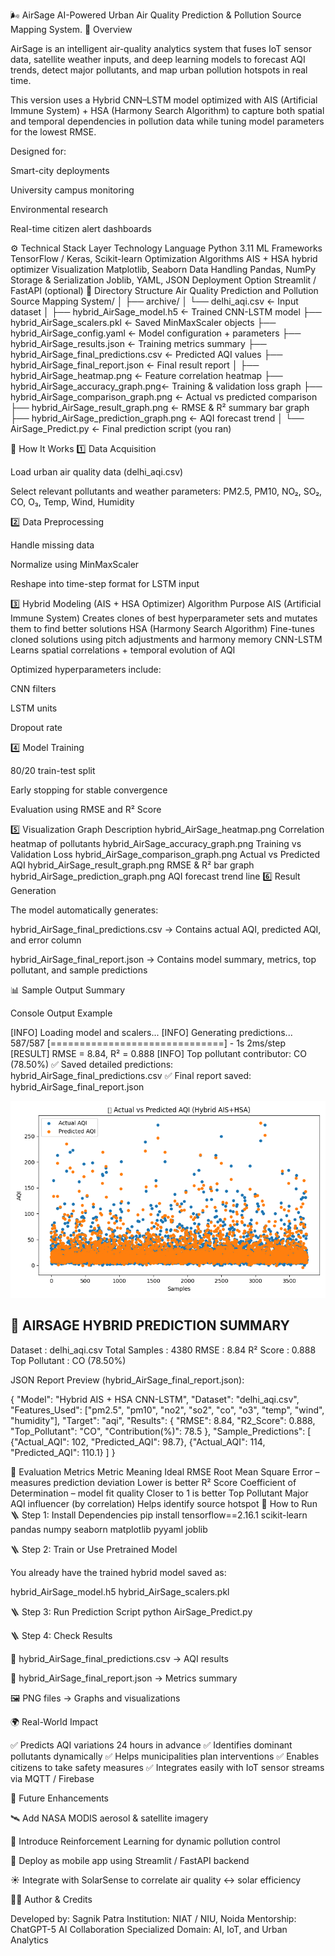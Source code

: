 🌬️ AirSage
AI-Powered Urban Air Quality Prediction & Pollution Source Mapping System.
🧠 Overview

AirSage is an intelligent air-quality analytics system that fuses IoT sensor data, satellite weather inputs, and deep learning models to forecast AQI trends, detect major pollutants, and map urban pollution hotspots in real time.

This version uses a Hybrid CNN–LSTM model optimized with AIS (Artificial Immune System) + HSA (Harmony Search Algorithm) to capture both spatial and temporal dependencies in pollution data while tuning model parameters for the lowest RMSE.

Designed for:

Smart-city deployments

University campus monitoring

Environmental research

Real-time citizen alert dashboards

⚙️ Technical Stack
Layer	Technology
Language	Python 3.11
ML Frameworks	TensorFlow / Keras, Scikit-learn
Optimization Algorithms	AIS + HSA hybrid optimizer
Visualization	Matplotlib, Seaborn
Data Handling	Pandas, NumPy
Storage & Serialization	Joblib, YAML, JSON
Deployment Option	Streamlit / FastAPI (optional)
📂 Directory Structure
Air Quality Prediction and Pollution Source Mapping System/
│
├── archive/
│   └── delhi_aqi.csv                ← Input dataset
│
├── hybrid_AirSage_model.h5          ← Trained CNN-LSTM model
├── hybrid_AirSage_scalers.pkl       ← Saved MinMaxScaler objects
├── hybrid_AirSage_config.yaml       ← Model configuration + parameters
├── hybrid_AirSage_results.json      ← Training metrics summary
├── hybrid_AirSage_final_predictions.csv  ← Predicted AQI values
├── hybrid_AirSage_final_report.json ← Final result report
│
├── hybrid_AirSage_heatmap.png       ← Feature correlation heatmap
├── hybrid_AirSage_accuracy_graph.png← Training & validation loss graph
├── hybrid_AirSage_comparison_graph.png ← Actual vs predicted comparison
├── hybrid_AirSage_result_graph.png  ← RMSE & R² summary bar graph
├── hybrid_AirSage_prediction_graph.png ← AQI forecast trend
│
└── AirSage_Predict.py               ← Final prediction script (you ran)

🧩 How It Works
1️⃣ Data Acquisition

Load urban air quality data (delhi_aqi.csv)

Select relevant pollutants and weather parameters:
PM2.5, PM10, NO₂, SO₂, CO, O₃, Temp, Wind, Humidity

2️⃣ Data Preprocessing

Handle missing data

Normalize using MinMaxScaler

Reshape into time-step format for LSTM input

3️⃣ Hybrid Modeling (AIS + HSA Optimizer)
Algorithm	Purpose
AIS (Artificial Immune System)	Creates clones of best hyperparameter sets and mutates them to find better solutions
HSA (Harmony Search Algorithm)	Fine-tunes cloned solutions using pitch adjustments and harmony memory
CNN-LSTM	Learns spatial correlations + temporal evolution of AQI

Optimized hyperparameters include:

CNN filters

LSTM units

Dropout rate

4️⃣ Model Training

80/20 train-test split

Early stopping for stable convergence

Evaluation using RMSE and R² Score

5️⃣ Visualization
Graph	Description
hybrid_AirSage_heatmap.png	Correlation heatmap of pollutants
hybrid_AirSage_accuracy_graph.png	Training vs Validation Loss
hybrid_AirSage_comparison_graph.png	Actual vs Predicted AQI
hybrid_AirSage_result_graph.png	RMSE & R² bar graph
hybrid_AirSage_prediction_graph.png	AQI forecast trend line
6️⃣ Result Generation

The model automatically generates:

hybrid_AirSage_final_predictions.csv
→ Contains actual AQI, predicted AQI, and error column

hybrid_AirSage_final_report.json
→ Contains model summary, metrics, top pollutant, and sample predictions

📊 Sample Output Summary

Console Output Example

[INFO] Loading model and scalers...
[INFO] Generating predictions...
587/587 [==============================] - 1s 2ms/step
[RESULT] RMSE = 8.84, R² = 0.888
[INFO] Top pollutant contributor: CO (78.50%)
✅ Saved detailed predictions: hybrid_AirSage_final_predictions.csv
✅ Final report saved: hybrid_AirSage_final_report.json

![Confusion Matrix Heatmap](hybrid_AirSage_comparison_graph.png)

🧩 AIRSAGE HYBRID PREDICTION SUMMARY
---------------------------------------------------
Dataset         : delhi_aqi.csv
Total Samples   : 4380
RMSE            : 8.84
R² Score        : 0.888
Top Pollutant   : CO (78.50%)


JSON Report Preview (hybrid_AirSage_final_report.json):

{
  "Model": "Hybrid AIS + HSA CNN-LSTM",
  "Dataset": "delhi_aqi.csv",
  "Features_Used": ["pm2.5", "pm10", "no2", "so2", "co", "o3", "temp", "wind", "humidity"],
  "Target": "aqi",
  "Results": {
    "RMSE": 8.84,
    "R2_Score": 0.888,
    "Top_Pollutant": "CO",
    "Contribution(%)": 78.5
  },
  "Sample_Predictions": [
    {"Actual_AQI": 102, "Predicted_AQI": 98.7},
    {"Actual_AQI": 114, "Predicted_AQI": 110.1}
  ]
}

🧮 Evaluation Metrics
Metric	Meaning	Ideal
RMSE	Root Mean Square Error – measures prediction deviation	Lower is better
R² Score	Coefficient of Determination – model fit quality	Closer to 1 is better
Top Pollutant	Major AQI influencer (by correlation)	Helps identify source hotspot
🧰 How to Run
🪜 Step 1: Install Dependencies
pip install tensorflow==2.16.1 scikit-learn pandas numpy seaborn matplotlib pyyaml joblib

🪜 Step 2: Train or Use Pretrained Model

You already have the trained hybrid model saved as:

hybrid_AirSage_model.h5
hybrid_AirSage_scalers.pkl

🪜 Step 3: Run Prediction Script
python AirSage_Predict.py

🪜 Step 4: Check Results

📁 hybrid_AirSage_final_predictions.csv → AQI results

📁 hybrid_AirSage_final_report.json → Metrics summary

🖼️ PNG files → Graphs and visualizations

🌍 Real-World Impact

✅ Predicts AQI variations 24 hours in advance
✅ Identifies dominant pollutants dynamically
✅ Helps municipalities plan interventions
✅ Enables citizens to take safety measures
✅ Integrates easily with IoT sensor streams via MQTT / Firebase

🔋 Future Enhancements

🛰️ Add NASA MODIS aerosol & satellite imagery

🤖 Introduce Reinforcement Learning for dynamic pollution control

📱 Deploy as mobile app using Streamlit / FastAPI backend

☀️ Integrate with SolarSense to correlate air quality ↔ solar efficiency

🧑‍💻 Author & Credits

Developed by: Sagnik Patra
Institution: NIAT / NIU, Noida
Mentorship: ChatGPT-5 AI Collaboration
Specialized Domain: AI, IoT, and Urban Analytics
